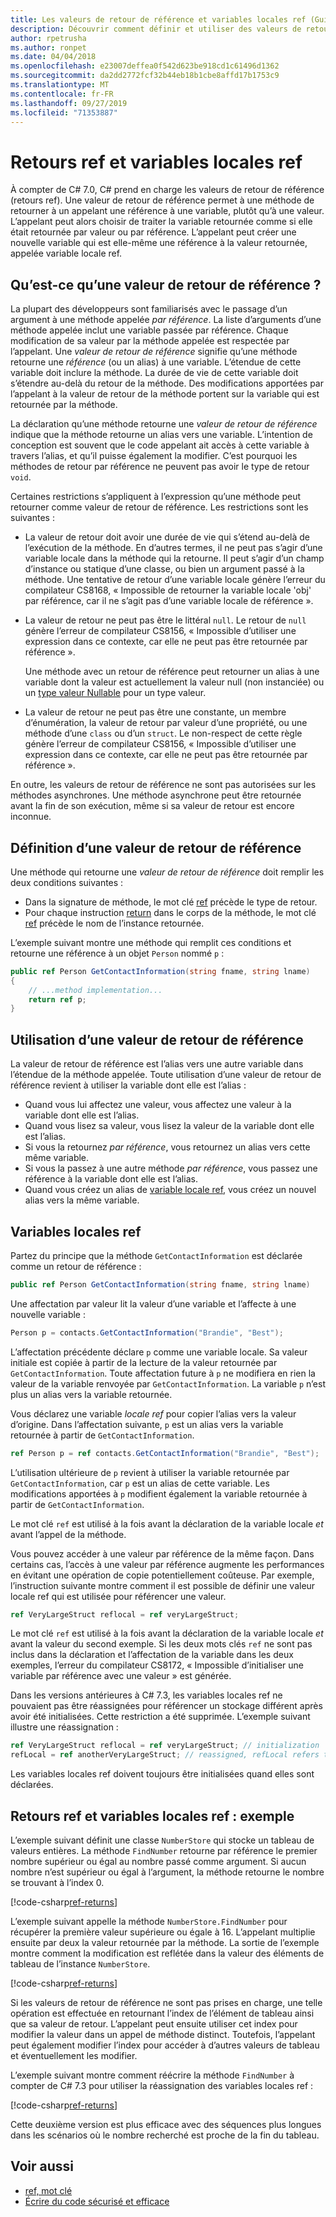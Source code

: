 ```yaml
---
title: Les valeurs de retour de référence et variables locales ref (Guide C#)
description: Découvrir comment définir et utiliser des valeurs de retour de référence et des variables locales ref
author: rpetrusha
ms.author: ronpet
ms.date: 04/04/2018
ms.openlocfilehash: e23007deffea0f542d623be918cd1c61496d1362
ms.sourcegitcommit: da2dd2772fcf32b44eb18b1cbe8affd17b1753c9
ms.translationtype: MT
ms.contentlocale: fr-FR
ms.lasthandoff: 09/27/2019
ms.locfileid: "71353887"
---
```

# <a name="ref-returns-and-ref-locals"></a>Retours ref et variables locales ref

À compter de C# 7.0, C# prend en charge les valeurs de retour de référence (retours ref). Une valeur de retour de référence permet à une méthode de retourner à un appelant une référence à une variable, plutôt qu’à une valeur. L’appelant peut alors choisir de traiter la variable retournée comme si elle était retournée par valeur ou par référence. L’appelant peut créer une nouvelle variable qui est elle-même une référence à la valeur retournée, appelée variable locale ref.

## <a name="what-is-a-reference-return-value"></a>Qu’est-ce qu’une valeur de retour de référence ?

La plupart des développeurs sont familiarisés avec le passage d’un argument à une méthode appelée *par référence*. La liste d’arguments d’une méthode appelée inclut une variable passée par référence. Chaque modification de sa valeur par la méthode appelée est respectée par l’appelant. Une *valeur de retour de référence* signifie qu’une méthode retourne une *référence* (ou un alias) à une variable. L’étendue de cette variable doit inclure la méthode. La durée de vie de cette variable doit s’étendre au-delà du retour de la méthode. Des modifications apportées par l’appelant à la valeur de retour de la méthode portent sur la variable qui est retournée par la méthode.

La déclaration qu’une méthode retourne une *valeur de retour de référence* indique que la méthode retourne un alias vers une variable. L’intention de conception est souvent que le code appelant ait accès à cette variable à travers l’alias, et qu’il puisse également la modifier. C’est pourquoi les méthodes de retour par référence ne peuvent pas avoir le type de retour `void`.

Certaines restrictions s’appliquent à l’expression qu’une méthode peut retourner comme valeur de retour de référence. Les restrictions sont les suivantes :

- La valeur de retour doit avoir une durée de vie qui s’étend au-delà de l’exécution de la méthode. En d’autres termes, il ne peut pas s’agir d’une variable locale dans la méthode qui la retourne. Il peut s’agir d’un champ d’instance ou statique d’une classe, ou bien un argument passé à la méthode. Une tentative de retour d’une variable locale génère l’erreur du compilateur CS8168, « Impossible de retourner la variable locale 'obj' par référence, car il ne s’agit pas d’une variable locale de référence ».

- La valeur de retour ne peut pas être le littéral `null`. Le retour de `null` génère l’erreur de compilateur CS8156, « Impossible d’utiliser une expression dans ce contexte, car elle ne peut pas être retournée par référence ».

   Une méthode avec un retour de référence peut retourner un alias à une variable dont la valeur est actuellement la valeur null (non instanciée) ou un [type valeur Nullable](../nullable-types/index.md) pour un type valeur.

- La valeur de retour ne peut pas être une constante, un membre d’énumération, la valeur de retour par valeur d’une propriété, ou une méthode d’une `class` ou d’un `struct`. Le non-respect de cette règle génère l’erreur de compilateur CS8156, « Impossible d’utiliser une expression dans ce contexte, car elle ne peut pas être retournée par référence ».

En outre, les valeurs de retour de référence ne sont pas autorisées sur les méthodes asynchrones. Une méthode asynchrone peut être retournée avant la fin de son exécution, même si sa valeur de retour est encore inconnue.

## <a name="defining-a-ref-return-value"></a>Définition d’une valeur de retour de référence

Une méthode qui retourne une *valeur de retour de référence* doit remplir les deux conditions suivantes :

- Dans la signature de méthode, le mot clé [ref](../../language-reference/keywords/ref.md) précède le type de retour.
- Pour chaque instruction [return](../../language-reference/keywords/return.md) dans le corps de la méthode, le mot clé [ref](../../language-reference/keywords/ref.md) précède le nom de l’instance retournée.

L’exemple suivant montre une méthode qui remplit ces conditions et retourne une référence à un objet `Person` nommé `p` :

```csharp
public ref Person GetContactInformation(string fname, string lname)
{
    // ...method implementation...
    return ref p;
}
```

## <a name="consuming-a-ref-return-value"></a>Utilisation d’une valeur de retour de référence

La valeur de retour de référence est l’alias vers une autre variable dans l’étendue de la méthode appelée. Toute utilisation d’une valeur de retour de référence revient à utiliser la variable dont elle est l’alias :

- Quand vous lui affectez une valeur, vous affectez une valeur à la variable dont elle est l’alias.
- Quand vous lisez sa valeur, vous lisez la valeur de la variable dont elle est l’alias.
- Si vous la retournez *par référence*, vous retournez un alias vers cette même variable.
- Si vous la passez à une autre méthode *par référence*, vous passez une référence à la variable dont elle est l’alias.
- Quand vous créez un alias de [variable locale ref](#ref-locals), vous créez un nouvel alias vers la même variable.

## <a name="ref-locals"></a>Variables locales ref

Partez du principe que la méthode `GetContactInformation` est déclarée comme un retour de référence :

```csharp
public ref Person GetContactInformation(string fname, string lname)
```

Une affectation par valeur lit la valeur d’une variable et l’affecte à une nouvelle variable :

```csharp
Person p = contacts.GetContactInformation("Brandie", "Best");
```

L’affectation précédente déclare `p` comme une variable locale. Sa valeur initiale est copiée à partir de la lecture de la valeur retournée par `GetContactInformation`. Toute affectation future à `p` ne modifiera en rien la valeur de la variable renvoyée par `GetContactInformation`. La variable `p` n’est plus un alias vers la variable retournée.

Vous déclarez une variable *locale ref* pour copier l’alias vers la valeur d’origine. Dans l’affectation suivante, `p` est un alias vers la variable retournée à partir de `GetContactInformation`.

```csharp
ref Person p = ref contacts.GetContactInformation("Brandie", "Best");
```

L’utilisation ultérieure de `p` revient à utiliser la variable retournée par `GetContactInformation`, car `p` est un alias de cette variable. Les modifications apportées à `p` modifient également la variable retournée à partir de `GetContactInformation`.

Le mot clé `ref` est utilisé à la fois avant la déclaration de la variable locale *et* avant l’appel de la méthode. 

Vous pouvez accéder à une valeur par référence de la même façon. Dans certains cas, l’accès à une valeur par référence augmente les performances en évitant une opération de copie potentiellement coûteuse. Par exemple, l’instruction suivante montre comment il est possible de définir une valeur locale ref qui est utilisée pour référencer une valeur.

```csharp
ref VeryLargeStruct reflocal = ref veryLargeStruct;
```

Le mot clé `ref` est utilisé à la fois avant la déclaration de la variable locale *et* avant la valeur du second exemple. Si les deux mots clés `ref` ne sont pas inclus dans la déclaration et l’affectation de la variable dans les deux exemples, l’erreur du compilateur CS8172, « Impossible d’initialiser une variable par référence avec une valeur » est générée. 

Dans les versions antérieures à C# 7.3, les variables locales ref ne pouvaient pas être réassignées pour référencer un stockage différent après avoir été initialisées. Cette restriction a été supprimée. L’exemple suivant illustre une réassignation :

```csharp
ref VeryLargeStruct reflocal = ref veryLargeStruct; // initialization
refLocal = ref anotherVeryLargeStruct; // reassigned, refLocal refers to different storage.
```

 Les variables locales ref doivent toujours être initialisées quand elles sont déclarées.

## <a name="ref-returns-and-ref-locals-an-example"></a>Retours ref et variables locales ref : exemple

L’exemple suivant définit une classe `NumberStore` qui stocke un tableau de valeurs entières. La méthode `FindNumber` retourne par référence le premier nombre supérieur ou égal au nombre passé comme argument. Si aucun nombre n’est supérieur ou égal à l’argument, la méthode retourne le nombre se trouvant à l’index 0. 

[!code-csharp[ref-returns](../../../../samples/snippets/csharp/programming-guide/ref-returns/NumberStore.cs#1)]

L’exemple suivant appelle la méthode `NumberStore.FindNumber` pour récupérer la première valeur supérieure ou égale à 16. L’appelant multiplie ensuite par deux la valeur retournée par la méthode. La sortie de l’exemple montre comment la modification est reflétée dans la valeur des éléments de tableau de l’instance `NumberStore`.

[!code-csharp[ref-returns](../../../../samples/snippets/csharp/programming-guide/ref-returns/NumberStore.cs#2)]

Si les valeurs de retour de référence ne sont pas prises en charge, une telle opération est effectuée en retournant l’index de l’élément de tableau ainsi que sa valeur de retour. L’appelant peut ensuite utiliser cet index pour modifier la valeur dans un appel de méthode distinct. Toutefois, l’appelant peut également modifier l’index pour accéder à d’autres valeurs de tableau et éventuellement les modifier.  

L’exemple suivant montre comment réécrire la méthode `FindNumber` à compter de C# 7.3 pour utiliser la réassignation des variables locales ref :

[!code-csharp[ref-returns](../../../../samples/snippets/csharp/programming-guide/ref-returns/NumberStoreUpdated.cs#1)]

Cette deuxième version est plus efficace avec des séquences plus longues dans les scénarios où le nombre recherché est proche de la fin du tableau.

## <a name="see-also"></a>Voir aussi

- [ref, mot clé](../../language-reference/keywords/ref.md)
- [Écrire du code sécurisé et efficace](../../write-safe-efficient-code.md)
